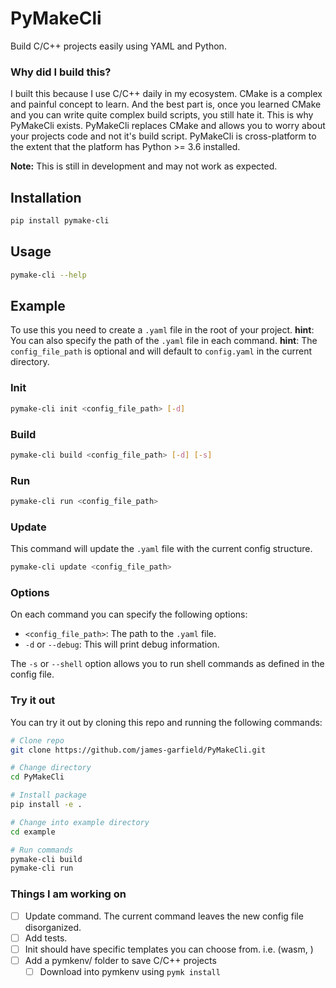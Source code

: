 # PyMakeCli

Build C/C++ projects easily using YAML and Python.

### Why did I build this?
I built this because I use C/C++ daily in my ecosystem. CMake is a complex and painful concept to learn. And the best part is, once you learned CMake and you can write quite complex build scripts, you still hate it. This is why PyMakeCli exists. PyMakeCli replaces CMake and allows you to worry about your projects code and not it's build script. PyMakeCli is cross-platform to the extent that the platform has Python >= 3.6 installed.

**Note:** This is still in development and may not work as expected.

## Installation

```bash
pip install pymake-cli
```

## Usage

```bash
pymake-cli --help
```

## Example

To use this you need to create a `.yaml` file in the root of your project.
**hint**: You can also specify the path of the `.yaml` file in each command.
**hint**: The `config_file_path` is optional and will default to `config.yaml` in the current directory.

### Init
    
```bash
pymake-cli init <config_file_path> [-d]
```

### Build
    
```bash
pymake-cli build <config_file_path> [-d] [-s]
```

### Run
```bash
pymake-cli run <config_file_path>
```

### Update
This command will update the `.yaml` file with the current config structure.
```bash
pymake-cli update <config_file_path> 
```

### Options
On each command you can specify the following options:
- `<config_file_path>`: The path to the `.yaml` file.
- `-d` or `--debug`: This will print debug information.

The `-s` or `--shell` option allows you to run shell commands as defined in the config file.
### Try it out
You can try it out by cloning this repo and running the following commands:
```bash
# Clone repo
git clone https://github.com/james-garfield/PyMakeCli.git

# Change directory
cd PyMakeCli

# Install package
pip install -e .

# Change into example directory
cd example

# Run commands
pymake-cli build
pymake-cli run
```


### Things I am working on
- [ ] Update command. The current command leaves the new config file disorganized.
- [ ] Add tests.
- [ ] Init should have specific templates you can choose from. i.e. (wasm, )
- [ ] Add a pymkenv/ folder to save C/C++ projects
    - [ ] Download into pymkenv using `pymk install`
